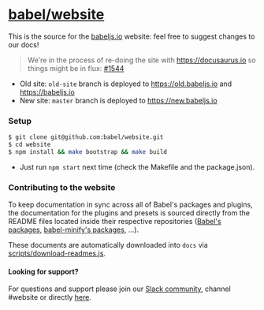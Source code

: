 # [babel/website](https://babeljs.io)

This is the source for the [babeljs.io](https://babeljs.io) website: feel free to suggest changes to our docs!

> We're in the process of re-doing the site with https://docusaurus.io so things might be in flux: [#1544](https://github.com/babel/website/issues/1544)

- Old site: `old-site` branch is deployed to https://old.babeljs.io and https://babeljs.io
- New site: `master` branch is deployed to https://new.babeljs.io

### Setup

```bash
$ git clone git@github.com:babel/website.git
$ cd website
$ npm install && make bootstrap && make build
```

* Just run `npm start` next time (check the Makefile and the package.json).

### Contributing to the website

To keep documentation in sync across all of Babel's packages and plugins, the documentation for the plugins and presets is sourced directly from the README files located inside their respective repositories ([Babel's packages](https://github.com/babel/babel/tree/master/packages), [babel-minify's packages](https://github.com/babel/minify/tree/master/packages), ...).

These documents are automatically downloaded into `docs` via [scripts/download-readmes.js](/scripts/download-readmes.js).

#### Looking for support?

For questions and support please join our [Slack community](https://slack.babeljs.io/), channel #website or directly [here](https://babeljs.slack.com/messages/website/).
